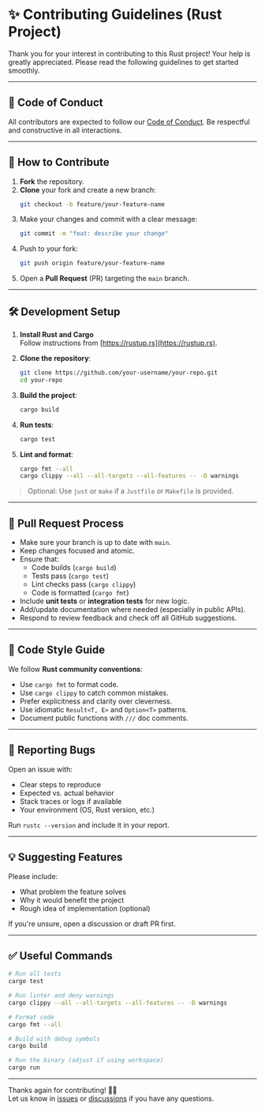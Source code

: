 # ✨ Contributing Guidelines (Rust Project)

Thank you for your interest in contributing to this Rust project! Your help is greatly appreciated. Please read the following guidelines to get started smoothly.

---

## 📜 Code of Conduct

All contributors are expected to follow our [Code of Conduct](./CODE_OF_CONDUCT.md). Be respectful and constructive in all interactions.

---

## 🚀 How to Contribute

1. **Fork** the repository.
2. **Clone** your fork and create a new branch:
   ```bash
   git checkout -b feature/your-feature-name
   ```
3. Make your changes and commit with a clear message:
   ```bash
   git commit -m "feat: describe your change"
   ```
4. Push to your fork:
   ```bash
   git push origin feature/your-feature-name
   ```
5. Open a **Pull Request** (PR) targeting the `main` branch.

---

## 🛠 Development Setup

1. **Install Rust and Cargo**  
   Follow instructions from [https://rustup.rs](https://rustup.rs).

2. **Clone the repository**:
   ```bash
   git clone https://github.com/your-username/your-repo.git
   cd your-repo
   ```

3. **Build the project**:
   ```bash
   cargo build
   ```

4. **Run tests**:
   ```bash
   cargo test
   ```

5. **Lint and format**:
   ```bash
   cargo fmt --all
   cargo clippy --all --all-targets --all-features -- -D warnings
   ```

> Optional: Use `just` or `make` if a `Justfile` or `Makefile` is provided.

---

## 🔁 Pull Request Process

- Make sure your branch is up to date with `main`.
- Keep changes focused and atomic.
- Ensure that:
  - Code builds (`cargo build`)
  - Tests pass (`cargo test`)
  - Lint checks pass (`cargo clippy`)
  - Code is formatted (`cargo fmt`)
- Include **unit tests** or **integration tests** for new logic.
- Add/update documentation where needed (especially in public APIs).
- Respond to review feedback and check off all GitHub suggestions.

---

## 🎨 Code Style Guide

We follow **Rust community conventions**:
- Use `cargo fmt` to format code.
- Use `cargo clippy` to catch common mistakes.
- Prefer explicitness and clarity over cleverness.
- Use idiomatic `Result<T, E>` and `Option<T>` patterns.
- Document public functions with `///` doc comments.

---

## 🐛 Reporting Bugs

Open an issue with:
- Clear steps to reproduce
- Expected vs. actual behavior
- Stack traces or logs if available
- Your environment (OS, Rust version, etc.)

Run `rustc --version` and include it in your report.

---

## 💡 Suggesting Features

Please include:
- What problem the feature solves
- Why it would benefit the project
- Rough idea of implementation (optional)

If you're unsure, open a discussion or draft PR first.

---

## ✅ Useful Commands

```bash
# Run all tests
cargo test

# Run linter and deny warnings
cargo clippy --all --all-targets --all-features -- -D warnings

# Format code
cargo fmt --all

# Build with debug symbols
cargo build

# Run the binary (adjust if using workspace)
cargo run
```

---

Thanks again for contributing! 🦀💪  
Let us know in [issues](../../issues) or [discussions](../../discussions) if you have any questions.
